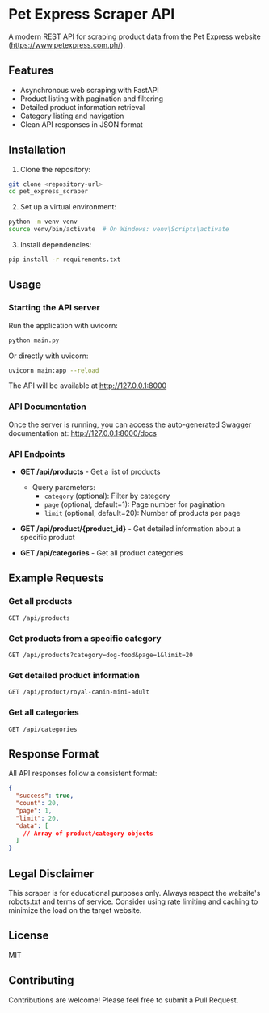 # Pet Express Scraper API

A modern REST API for scraping product data from the Pet Express website (https://www.petexpress.com.ph/).

## Features

- Asynchronous web scraping with FastAPI
- Product listing with pagination and filtering
- Detailed product information retrieval
- Category listing and navigation 
- Clean API responses in JSON format

## Installation

1. Clone the repository:
```bash
git clone <repository-url>
cd pet_express_scraper
```

2. Set up a virtual environment:
```bash
python -m venv venv
source venv/bin/activate  # On Windows: venv\Scripts\activate
```

3. Install dependencies:
```bash
pip install -r requirements.txt
```

## Usage

### Starting the API server

Run the application with uvicorn:

```bash
python main.py
```

Or directly with uvicorn:

```bash
uvicorn main:app --reload
```

The API will be available at http://127.0.0.1:8000

### API Documentation

Once the server is running, you can access the auto-generated Swagger documentation at:
http://127.0.0.1:8000/docs

### API Endpoints

- **GET /api/products** - Get a list of products
  - Query parameters:
    - `category` (optional): Filter by category
    - `page` (optional, default=1): Page number for pagination
    - `limit` (optional, default=20): Number of products per page

- **GET /api/product/{product_id}** - Get detailed information about a specific product

- **GET /api/categories** - Get all product categories

## Example Requests

### Get all products
```
GET /api/products
```

### Get products from a specific category
```
GET /api/products?category=dog-food&page=1&limit=20
```

### Get detailed product information
```
GET /api/product/royal-canin-mini-adult
```

### Get all categories
```
GET /api/categories
```

## Response Format

All API responses follow a consistent format:

```json
{
  "success": true,
  "count": 20,
  "page": 1,
  "limit": 20,
  "data": [
    // Array of product/category objects
  ]
}
```

## Legal Disclaimer

This scraper is for educational purposes only. Always respect the website's robots.txt and terms of service. Consider using rate limiting and caching to minimize the load on the target website.

## License

MIT

## Contributing

Contributions are welcome! Please feel free to submit a Pull Request.
